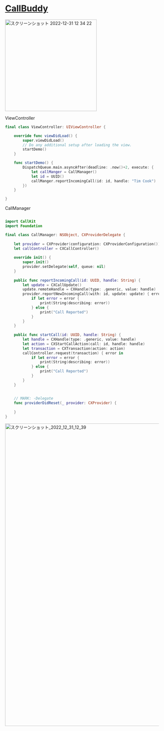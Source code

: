 # [CallBuddy](https://youtu.be/l-wLCfLDrNc)
<img width="300" alt="スクリーンショット 2022-12-31 12 34 22" src="https://user-images.githubusercontent.com/47273077/210123559-9ebd65e4-d4be-4502-9efe-66a7345698a8.gif">

ViewController
```swift
final class ViewController: UIViewController {

    override func viewDidLoad() {
        super.viewDidLoad()
        // Do any additional setup after loading the view.
        startDemo()
    }

    func startDemo() {
        DispatchQueue.main.asyncAfter(deadline: .now()+2, execute: {
            let callManger = CallManager()
            let id = UUID()
            callManger.reportIncomingCall(id: id, handle: "Tim Cook")
        })
    }

}
```

CallManager
```swift

import CallKit
import Foundation

final class CallManager: NSObject, CXProviderDelegate {
    
    let provider = CXProvider(configuration: CXProviderConfiguration())
    let callController = CXCallController()
    
    override init() {
        super.init()
        provider.setDelegate(self, queue: nil)
    }
    
    public func reportIncomingCall(id: UUID, handle: String) {
        let update = CXCallUpdate()
        update.remoteHandle = CXHandle(type: .generic, value: handle)
        provider.reportNewIncomingCall(with: id, update: update) { error in
            if let error = error {
                print(String(describing: error))
            } else {
                print("Call Reported")
            }
        }
    }
    
    public func startCall(id: UUID, handle: String) {
        let handle = CXHandle(type: .generic, value: handle)
        let action = CXStartCallAction(call: id, handle: handle)
        let transaction = CXTransaction(action: action)
        callController.request(transaction) { error in
            if let error = error {
                print(String(describing: error))
            } else {
                print("Call Reported")
            }
        }
    }
    
    
    // MARK: -Delegate
    func providerDidReset(_ provider: CXProvider) {
        
    }
}
```

<img width="990" alt="スクリーンショット_2022_12_31_12_39" src="https://user-images.githubusercontent.com/47273077/210123643-a2998eea-8976-4564-b7c1-f50c69cd023a.png">


